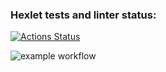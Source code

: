 ### Hexlet tests and linter status:
[![Actions Status](https://github.com/TolkienRools/python-project-50/actions/workflows/hexlet-check.yml/badge.svg)](https://github.com/TolkienRools/python-project-50/actions)

![example workflow](https://github.com/TolkienRools/python-project-50/actions/workflows/test-diff-checker.yml/badge.svg)